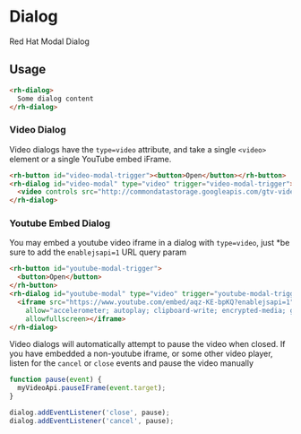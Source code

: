 # Dialog
Red Hat Modal Dialog

## Usage

```html
<rh-dialog>
  Some dialog content
</rh-dialog>
```

### Video Dialog

Video dialogs have the `type=video` attribute, and take a single `<video>` element or a single YouTube embed iFrame.

```html
<rh-button id="video-modal-trigger"><button>Open</button></rh-button>
<rh-dialog id="video-modal" type="video" trigger="video-modal-trigger">
  <video controls src="http://commondatastorage.googleapis.com/gtv-videos-bucket/sample/BigBuckBunny.mp4"></video>
</rh-dialog>
```

### Youtube Embed Dialog

You may embed a youtube video iframe in a dialog with `type=video`, just *be sure to add the `enablejsapi=1` URL query param
```html
<rh-button id="youtube-modal-trigger">
  <button>Open</button>
</rh-button>
<rh-dialog id="youtube-modal" type="video" trigger="youtube-modal-trigger">
  <iframe src="https://www.youtube.com/embed/aqz-KE-bpKQ?enablejsapi=1" title="YouTube video player" frameborder="0"
    allow="accelerometer; autoplay; clipboard-write; encrypted-media; gyroscope; picture-in-picture"
    allowfullscreen></iframe>
</rh-dialog>
```

Video dialogs will automatically attempt to pause the video when closed. If you have embedded a non-youtube iframe,
or some other video player, listen for the `cancel` or `close` events and pause the video manually

```js
function pause(event) {
  myVideoApi.pauseIFrame(event.target);
}

dialog.addEventListener('close', pause);
dialog.addEventListener('cancel', pause);
```
